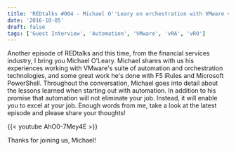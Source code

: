 ```yaml
---
title: 'REDtalks #004 - Michael O''Leary on orchestration with VMware vRO'
date: '2016-10-05'
draft: false
tags: ['Guest Interview', 'Automation', 'VMware', 'vRA', 'vRO']
---
```


Another episode of REDtalks and this time, from the financial services industry, I bring you Michael O'Leary. Michael shares with us his experiences working with VMware's suite of automation and orchestration technologies, and some great work he's done with F5 iRules and Microsoft PowerShell. Throughout the conversation, Michael goes into detail about the lessons learned when starting out with automation. In addition to his promise that automation will not eliminate your job. Instead, it will enable you to excel at your job. Enough words from me, take a look at the latest episode and please share your thoughts!

{{< youtube AhO0-7Mey4E >}}

Thanks for joining us, Michael!